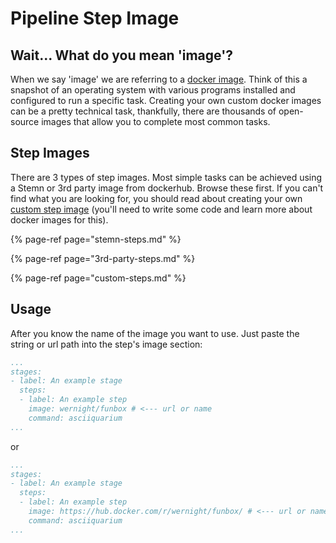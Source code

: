 # Pipeline Step Image

## Wait... What do you mean 'image'?

When we say 'image' we are referring to a [docker image](https://docs.docker.com/glossary/?term=image). Think of this a snapshot of an operating system with various programs installed and configured to run a specific task. Creating your own custom docker images can be a pretty technical task, thankfully, there are thousands of open-source images that allow you to complete most common tasks. 

## Step Images

There are 3 types of step images. Most simple tasks can be achieved using a Stemn or 3rd party image from dockerhub. Browse these first. If you can't find what you are looking for, you should read about creating your own [custom step image](custom-steps.md) \(you'll need to write some code and learn more about docker images for this\).

{% page-ref page="stemn-steps.md" %}

{% page-ref page="3rd-party-steps.md" %}

{% page-ref page="custom-steps.md" %}

## Usage

After you know the name of the image you want to use. Just paste the string or url path into the step's image section:

```yaml
...
stages:
- label: An example stage
  steps:
  - label: An example step
    image: wernight/funbox # <--- url or name
    command: asciiquarium
...
```

or

```yaml
...
stages:
- label: An example stage
  steps:
  - label: An example step
    image: https://hub.docker.com/r/wernight/funbox/ # <--- url or name
    command: asciiquarium
...
```

